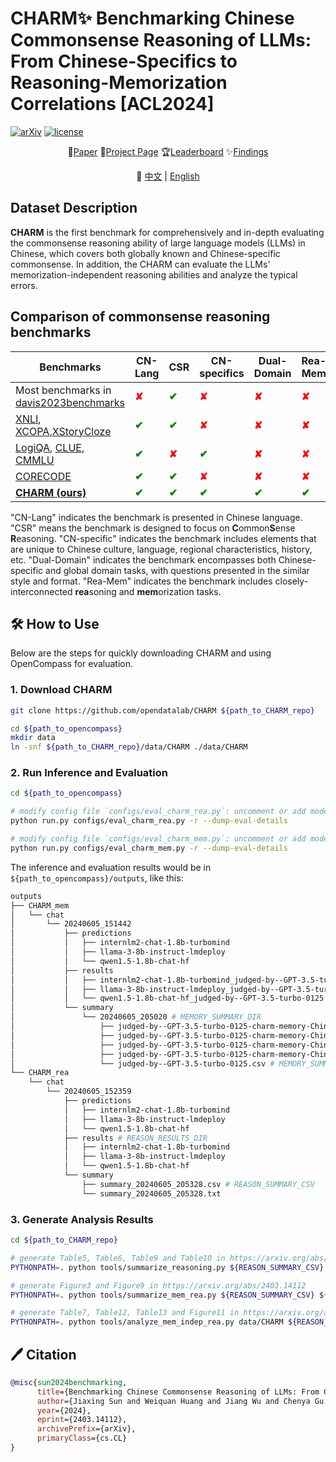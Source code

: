 # CHARM✨ Benchmarking Chinese Commonsense Reasoning of LLMs: From Chinese-Specifics to Reasoning-Memorization Correlations [ACL2024]
[![arXiv](https://img.shields.io/badge/arXiv-2403.14112-b31b1b.svg)](https://arxiv.org/abs/2403.14112)
[![license](https://img.shields.io/github/license/InternLM/opencompass.svg)](./LICENSE)
<div align="center">

📃[Paper](https://arxiv.org/abs/2403.14112)
🏰[Project Page](https://opendatalab.github.io/CHARM/)
🏆[Leaderboard](https://opendatalab.github.io/CHARM/leaderboard.html)
✨[Findings](https://opendatalab.github.io/CHARM/findings.html)

</div>

<div align="center">
    📖 <a href="./README_ZH.md">   中文</a> | <a href="./README.md">English</a>
</div>

## Dataset Description

**CHARM** is the first benchmark for comprehensively and in-depth evaluating the commonsense reasoning ability of large language models (LLMs) in Chinese, which covers both globally known and Chinese-specific commonsense. In addition, the CHARM can evaluate the LLMs' memorization-independent reasoning abilities and analyze the typical errors.

## Comparison of commonsense reasoning benchmarks
<html lang="en">
        <table align="center">
            <thead class="fixed-header">
                <tr>
                    <th>Benchmarks</th>
                    <th>CN-Lang</th>
                    <th>CSR</th>
                    <th>CN-specifics</th>
                    <th>Dual-Domain</th>
                    <th>Rea-Mem</th>
                </tr>
            </thead>
            <tr>
                <td>Most benchmarks in <a href="https://arxiv.org/abs/2302.04752"> davis2023benchmarks</a></td>
                <td><strong><span style="color: red;">&#x2718;</span></strong></td>
                <td><strong><span style="color: green;">&#x2714;</span></strong></td>
                <td><strong><span style="color: red;">&#x2718;</span></strong></td>
                <td><strong><span style="color: red;">&#x2718;</span></strong></td>
                <td><strong><span style="color: red;">&#x2718;</span></strong></td>
            </tr>
            <tr>
                <td><a href="https://arxiv.org/abs/1809.05053"> XNLI</a>, <a
                        href="https://arxiv.org/abs/2005.00333">XCOPA</a>,<a
                        href="https://arxiv.org/abs/2112.10668">XStoryCloze</a></td>
                <td><strong><span style="color: green;">&#x2714;</span></strong></td>
                <td><strong><span style="color: green;">&#x2714;</span></strong></td>
                <td><strong><span style="color: red;">&#x2718;</span></strong></td>
                <td><strong><span style="color: red;">&#x2718;</span></strong></td>
                <td><strong><span style="color: red;">&#x2718;</span></strong></td>
            </tr>
            <tr>
                <td><a href="https://arxiv.org/abs/2007.08124">LogiQA</a>, <a
                        href="https://arxiv.org/abs/2004.05986">CLUE</a>, <a
                        href="https://arxiv.org/abs/2306.09212">CMMLU</a></td>
                <td><strong><span style="color: green;">&#x2714;</span></strong></td>
                <td><strong><span style="color: red;">&#x2718;</span></strong></td>
                <td><strong><span style="color: green;">&#x2714;</span></strong></td>
                <td><strong><span style="color: red;">&#x2718;</span></strong></td>
                <td><strong><span style="color: red;">&#x2718;</span></strong></td>
            </tr>
            <tr>
                <td><a href="https://arxiv.org/abs/2312.12853">CORECODE</a> </td>
                <td><strong><span style="color: green;">&#x2714;</span></strong></td>
                <td><strong><span style="color: green;">&#x2714;</span></strong></td>
                <td><strong><span style="color: red;">&#x2718;</span></strong></td>
                <td><strong><span style="color: red;">&#x2718;</span></strong></td>
                <td><strong><span style="color: red;">&#x2718;</span></strong></td>
            </tr>
            <tr>
                <td><strong><a href="https://arxiv.org/abs/2403.14112">CHARM (ours)</a> </strong></td>
                <td><strong><span style="color: green;">&#x2714;</span></strong></td>
                <td><strong><span style="color: green;">&#x2714;</span></strong></td>
                <td><strong><span style="color: green;">&#x2714;</span></strong></td>
                <td><strong><span style="color: green;">&#x2714;</span></strong></td>
                <td><strong><span style="color: green;">&#x2714;</span></strong></td>
            </tr>
        </table>

"CN-Lang" indicates the benchmark is presented in Chinese language. "CSR" means the benchmark is designed to focus on <strong>C</strong>ommon<strong>S</strong>ense <strong>R</strong>easoning. "CN-specific" indicates the benchmark includes elements that are unique to Chinese culture, language, regional characteristics, history, etc. "Dual-Domain" indicates the benchmark encompasses both Chinese-specific and global domain tasks, with questions presented in the similar style and format. "Rea-Mem" indicates the benchmark includes closely-interconnected <strong>rea</strong>soning and <strong>mem</strong>orization tasks.


## 🛠️ How to Use
Below are the steps for quickly downloading CHARM and using OpenCompass for evaluation.

### 1. Download CHARM
```bash
git clone https://github.com/opendatalab/CHARM ${path_to_CHARM_repo}

cd ${path_to_opencompass}
mkdir data
ln -snf ${path_to_CHARM_repo}/data/CHARM ./data/CHARM
```
### 2. Run Inference and Evaluation
```bash
cd ${path_to_opencompass}

# modify config file `configs/eval_charm_rea.py`: uncomment or add models you want to evaluate
python run.py configs/eval_charm_rea.py -r --dump-eval-details

# modify config file `configs/eval_charm_mem.py`: uncomment or add models you want to evaluate
python run.py configs/eval_charm_mem.py -r --dump-eval-details
```
The inference and evaluation results would be in `${path_to_opencompass}/outputs`, like this:
```bash
outputs
├── CHARM_mem
│   └── chat
│       └── 20240605_151442
│           ├── predictions
│           │   ├── internlm2-chat-1.8b-turbomind
│           │   ├── llama-3-8b-instruct-lmdeploy
│           │   └── qwen1.5-1.8b-chat-hf
│           ├── results
│           │   ├── internlm2-chat-1.8b-turbomind_judged-by--GPT-3.5-turbo-0125
│           │   ├── llama-3-8b-instruct-lmdeploy_judged-by--GPT-3.5-turbo-0125
│           │   └── qwen1.5-1.8b-chat-hf_judged-by--GPT-3.5-turbo-0125
│           └── summary
│               └── 20240605_205020 # MEMORY_SUMMARY_DIR
│                   ├── judged-by--GPT-3.5-turbo-0125-charm-memory-Chinese_Anachronisms_Judgment
│                   ├── judged-by--GPT-3.5-turbo-0125-charm-memory-Chinese_Movie_and_Music_Recommendation
│                   ├── judged-by--GPT-3.5-turbo-0125-charm-memory-Chinese_Sport_Understanding
│                   ├── judged-by--GPT-3.5-turbo-0125-charm-memory-Chinese_Time_Understanding
│                   └── judged-by--GPT-3.5-turbo-0125.csv # MEMORY_SUMMARY_CSV
└── CHARM_rea
    └── chat
        └── 20240605_152359
            ├── predictions
            │   ├── internlm2-chat-1.8b-turbomind
            │   ├── llama-3-8b-instruct-lmdeploy
            │   └── qwen1.5-1.8b-chat-hf
            ├── results # REASON_RESULTS_DIR
            │   ├── internlm2-chat-1.8b-turbomind
            │   ├── llama-3-8b-instruct-lmdeploy
            │   └── qwen1.5-1.8b-chat-hf
            └── summary
                ├── summary_20240605_205328.csv # REASON_SUMMARY_CSV
                └── summary_20240605_205328.txt
```
### 3. Generate Analysis Results
```bash
cd ${path_to_CHARM_repo}

# generate Table5, Table6, Table9 and Table10 in https://arxiv.org/abs/2403.14112
PYTHONPATH=. python tools/summarize_reasoning.py ${REASON_SUMMARY_CSV}

# generate Figure3 and Figure9 in https://arxiv.org/abs/2403.14112
PYTHONPATH=. python tools/summarize_mem_rea.py ${REASON_SUMMARY_CSV} ${MEMORY_SUMMARY_CSV}

# generate Table7, Table12, Table13 and Figure11 in https://arxiv.org/abs/2403.14112
PYTHONPATH=. python tools/analyze_mem_indep_rea.py data/CHARM ${REASON_RESULTS_DIR} ${MEMORY_SUMMARY_DIR} ${MEMORY_SUMMARY_CSV}
```

## 🖊️ Citation
```bibtex
@misc{sun2024benchmarking,
      title={Benchmarking Chinese Commonsense Reasoning of LLMs: From Chinese-Specifics to Reasoning-Memorization Correlations},
      author={Jiaxing Sun and Weiquan Huang and Jiang Wu and Chenya Gu and Wei Li and Songyang Zhang and Hang Yan and Conghui He},
      year={2024},
      eprint={2403.14112},
      archivePrefix={arXiv},
      primaryClass={cs.CL}
}
```
